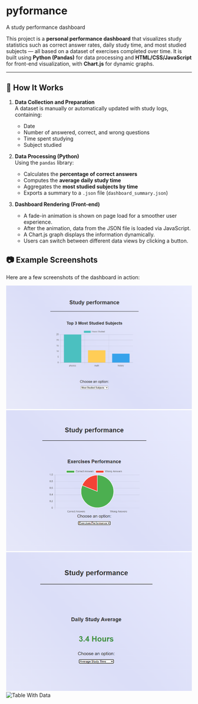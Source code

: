 # pyformance
A study performance dashboard

This project is a **personal performance dashboard** that visualizes study statistics such as correct answer rates, daily study time, and most studied subjects — all based on a dataset of exercises completed over time. It is built using **Python (Pandas)** for data processing and **HTML/CSS/JavaScript** for front-end visualization, with **Chart.js** for dynamic graphs.

---

## 🚀 How It Works

1. **Data Collection and Preparation**  
   A dataset is manually or automatically updated with study logs, containing:
   - Date
   - Number of answered, correct, and wrong questions
   - Time spent studying
   - Subject studied

2. **Data Processing (Python)**  
   Using the `pandas` library:
   - Calculates the **percentage of correct answers**
   - Computes the **average daily study time**
   - Aggregates the **most studied subjects by time**
   - Exports a summary to a `.json` file (`dashboard_summary.json`)

3. **Dashboard Rendering (Front-end)**  
   - A fade-in animation is shown on page load for a smoother user experience.
   - After the animation, data from the JSON file is loaded via JavaScript.
   - A Chart.js graph displays the information dynamically.
   - Users can switch between different data views by clicking a button.
     
## 📷 Example Screenshots

Here are a few screenshots of the dashboard in action:

![Main Dashboard View](./Pyformance/frontend/assets/most-studied-subjects.png)
![Correct Answers Pie Chart](./Pyformance/frontend/assets/exercises-performance.png)
![Daily Study Average](./Pyformance/frontend/assets/daily-study-average.png)
![Table With Data](./Pyformance/frontend/assets/data_table)
